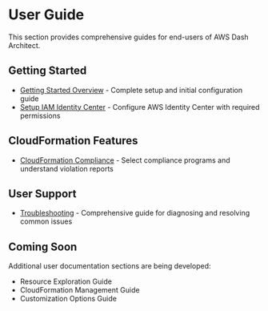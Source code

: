 # User Guide

This section provides comprehensive guides for end-users of AWS Dash Architect.

## Getting Started

* [Getting Started Overview](getting-started/) - Complete setup and initial configuration guide
* [Setup IAM Identity Center](setup-iam-identity-center.md) - Configure AWS Identity Center with required permissions

## CloudFormation Features

* [CloudFormation Compliance](cloudformation-compliance.md) - Select compliance programs and understand violation reports

## User Support

* [Troubleshooting](troubleshooting.md) - Comprehensive guide for diagnosing and resolving common issues

## Coming Soon

Additional user documentation sections are being developed:
- Resource Exploration Guide
- CloudFormation Management Guide  
- Customization Options Guide
